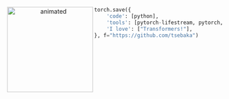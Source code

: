 <p align="center">
  <img src="https://pa1.narvii.com/6309/7ab2b6ca40361aa5d1261b2e9ba343f22b1e812c_hq.gif" align="left" alt="animated" width="200"/>
</p>

```python
torch.save({
    'code': [python],
    'tools': [pytorch-lifestream, pytorch, catboost],
    'I love': ["Transformers!"],
}, f="https://github.com/tsebaka")
```
